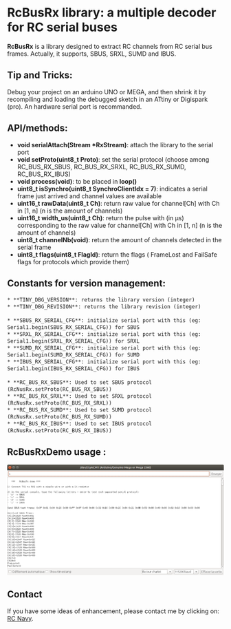 RcBusRx library: a multiple decoder for RC serial buses
===============

**RcBusRx** is a library designed to extract RC channels from RC serial bus frames. Actually, it supports, SBUS, SRXL, SUMD and IBUS.

Tip and Tricks:
--------------
Debug your project on an arduino UNO or MEGA, and then shrink it by recompiling and loading the debugged sketch in an ATtiny or Digispark (pro). An hardware serial port is recommanded.


API/methods:
-----------
* **void serialAttach(Stream *RxStream)**: attach the library to the serial port
* **void setProto(uint8_t Proto)**: set the serial protocol (choose among RC_BUS_RX_SBUS, RC_BUS_RX_SRXL, RC_BUS_RX_SUMD, RC_BUS_RX_IBUS)
* **void process(void)**: to be placed in **loop()**
* **uint8_t isSynchro(uint8_t SynchroClientIdx = 7)**: indicates a serial frame just arrived and channel values are available
* **uint16_t rawData(uint8_t Ch)**: return raw value for channel[Ch] with Ch in [1, n] (n is the amount of channels)
* **uint16_t width_us(uint8_t Ch)**: return the pulse with (in µs) corresponding to the raw value for channel[Ch] with Ch in [1, n] (n is the amount of channels)
* **uint8_t channelNb(void)**: return the amount of channels detected in the serial frame
* **uint8_t flags(uint8_t FlagId)**: return the flags ( FrameLost and FailSafe flags for protocols which provide them)


Constants for version management:
--------------------------------
	* **TINY_DBG_VERSION**: returns the library version (integer)
	* **TINY_DBG_REVISION**: returns the library revision (integer)

	* **SBUS_RX_SERIAL_CFG**: initialize serial port with this (eg: Serial1.begin(SBUS_RX_SERIAL_CFG)) for SBUS
	* **SRXL_RX_SERIAL_CFG**: initialize serial port with this (eg: Serial1.begin(SRXL_RX_SERIAL_CFG)) for SRXL
	* **SUMD_RX_SERIAL_CFG**: initialize serial port with this (eg: Serial1.begin(SUMD_RX_SERIAL_CFG)) for SUMD
	* **IBUS_RX_SERIAL_CFG**: initialize serial port with this (eg: Serial1.begin(IBUS_RX_SERIAL_CFG)) for IBUS

	* **RC_BUS_RX_SBUS**: Used to set SBUS protocol (RcNusRx.setProto(RC_BUS_RX_SBUS))
	* **RC_BUS_RX_SRXL**: Used to set SRXL protocol (RcNusRx.setProto(RC_BUS_RX_SRXL))
	* **RC_BUS_RX_SUMD**: Used to set SUMD protocol (RcNusRx.setProto(RC_BUS_RX_SUMD))
	* **RC_BUS_RX_IBUS**: Used to set IBUS protocol (RcNusRx.setProto(RC_BUS_RX_IBUS))

RcBusRxDemo usage :
------------------
![ RcBusRxDemo sketch ](./images/RcBusRxDemo.png)


Contact
-------

If you have some ideas of enhancement, please contact me by clicking on: [RC Navy](http://p.loussouarn.free.fr/contact.html).

